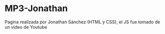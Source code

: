 # MP3-Jonathan
Pagina realizada por Jonathan Sánchez (HTML y CSS), el JS fue tomado de un video de Youtube
